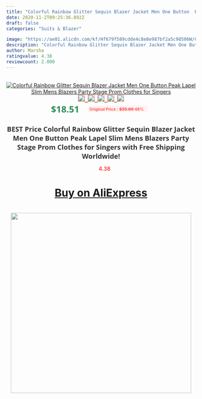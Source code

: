 ```yaml
---
title: "Colorful Rainbow Glitter Sequin Blazer Jacket Men One Button  Peak Lapel Slim Mens Blazers Party Stage Prom Clothes for Singers"
date: 2020-11-2T09:25:36.892Z
draft: false
categories: "Suits & Blazer"

image: "https://ae01.alicdn.com/kf/Hf679f589cdde4c8e8e987bf2a5c98506W/Colorful-Rainbow-Glitter-Sequin-Blazer-Jacket-Men-One-Button-Peak-Lapel-Slim-Mens-Blazers-Party-Stage.jpg"
description: "Colorful Rainbow Glitter Sequin Blazer Jacket Men One Button  Peak Lapel Slim Mens Blazers Party Stage Prom Clothes for Singers"
author: Marsha
ratingvalue: 4.38
reviewcount: 2.000
---
```

<br>
<div style="text-align: center;">
<a href="https://s.click.aliexpress.com/e/_AKZ0fF" target="_blank" rel="nofollow noopener noreferrer"><img alt="Colorful Rainbow Glitter Sequin Blazer Jacket Men One Button  Peak Lapel Slim Mens Blazers Party Stage Prom Clothes for Singers" class="magnifier-image" src="https://ae01.alicdn.com/kf/Hf679f589cdde4c8e8e987bf2a5c98506W/Colorful-Rainbow-Glitter-Sequin-Blazer-Jacket-Men-One-Button-Peak-Lapel-Slim-Mens-Blazers-Party-Stage.jpg_640x640.jpg">
<br>
<img style="border:1px solid salmon" src="https://ae01.alicdn.com/kf/Hf679f589cdde4c8e8e987bf2a5c98506W/Colorful-Rainbow-Glitter-Sequin-Blazer-Jacket-Men-One-Button-Peak-Lapel-Slim-Mens-Blazers-Party-Stage.jpg_120x120.jpg">&nbsp;&nbsp;<img style="border:1px solid salmon" src="https://ae01.alicdn.com/kf/H6778cf25e1414f42b6db8427afe73577O/Colorful-Rainbow-Glitter-Sequin-Blazer-Jacket-Men-One-Button-Peak-Lapel-Slim-Mens-Blazers-Party-Stage.jpg_120x120.jpg">&nbsp;&nbsp;<img style="border:1px solid salmon" src="https://ae01.alicdn.com/kf/H9e139233d40c4896836e4aa63681027dw/Colorful-Rainbow-Glitter-Sequin-Blazer-Jacket-Men-One-Button-Peak-Lapel-Slim-Mens-Blazers-Party-Stage.jpg_120x120.jpg">&nbsp;&nbsp;<img style="border:1px solid salmon" src="https://ae01.alicdn.com/kf/Hbf429991ee38421387fbd5f6b6bfcf46c/Colorful-Rainbow-Glitter-Sequin-Blazer-Jacket-Men-One-Button-Peak-Lapel-Slim-Mens-Blazers-Party-Stage.jpg_120x120.jpg">&nbsp;&nbsp;<img style="border:1px solid salmon" src="https://ae01.alicdn.com/kf/Hc28eaff32d794b9a8946013b3a5ff506b/Colorful-Rainbow-Glitter-Sequin-Blazer-Jacket-Men-One-Button-Peak-Lapel-Slim-Mens-Blazers-Party-Stage.jpg_120x120.jpg"></a></div><br0>
<div style="text-align: center;"><span style="background-color: white; border: 0px; box-sizing: border-box; color: seagreen; display: inline-block; font-family: &quot;open sans&quot; , &quot;arial&quot; , &quot;helvetica&quot; , sans-serif , &quot;heiti&quot;; font-size: 24px; font-stretch: inherit; font-weight: 700; line-height: inherit; margin: 0px 10px 0px 0px; padding: 0px; vertical-align: middle;">$18.51 </span>
<span style="background: rgb(255 , 241 , 241); border-radius: 3px; border: 0px; box-sizing: border-box; color: #ff4747; display: inline-block; font-family: inherit; font-size: 12px; font-stretch: inherit; font-style: inherit; font-variant: inherit; font-weight: 600; line-height: inherit; margin: 0px; padding: 2px 5px; transform: scale(0.9); vertical-align: middle;">Original Price : <b style="text-decoration: line-through;">$35.60 </b> 48%&nbsp;&nbsp;</span></div>
<h1 style="color: #333333; display: inline-block; font-family: &quot;open sans&quot; , &quot;arial&quot; , &quot;helvetica&quot; , sans-serif , &quot;heiti&quot;; font-size: 18px; font-stretch: inherit; font-weight: 700; text-align: center;">BEST Price Colorful Rainbow Glitter Sequin Blazer Jacket Men One Button  Peak Lapel Slim Mens Blazers Party Stage Prom Clothes for Singers with Free Shipping Worldwide!</h1>
<div style="color: #ff4747; text-align: center;">
<img src="https://4.bp.blogspot.com/-M0ZcTcb-5uY/XleCXlxnR4I/AAAAAAAAAEc/OrjgMkXV1oMQFaCRZj5HQwOCBcu3w1FegCPcBGAYYCw/s1600/star.png" style="height: 15px;">&nbsp;<b>4.38</b></div>
<div class="button_cont" align="center"><a class="buynow_a" href="https://s.click.aliexpress.com/e/_AKZ0fF" target="_blank" rel="nofollow noopener noreferrer"><H1>Buy on AliExpress</H1></a></div><br>
<div class="separator" style="clear: both; text-align: center;">
<img src="https://lh3.googleusercontent.com/-pTy5HemUv9M/XlePHvY0dAI/AAAAAAAAAE4/0nX5iRUoIWY8eMW9Dpxeirr157OZliDIgCLcBGAsYHQ/s1600/badge.gif" width="480">
</div>

